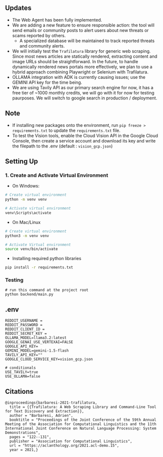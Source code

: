 ## Updates
- The Web Agent has been fully implemented.  
- We are adding a new feature to ensure responsible action: the tool will send emails or community posts to alert users about new threats or scams reported by others.  
  - A specialized database will be maintained to track reported threats and community alerts.  
- We will initially test the `Trafilatura` library for generic web scraping. Since most news articles are statically rendered, extracting content and image URLs should be straightforward. In the future, to handle dynamically rendered news portals more effectively, we plan to use a hybrid approach combining Playwright or Selenium with Trafilatura.
- OLLAMA integration with ADK is currently causing issues; use the GEMINI API key for the time being.
- We are using Tavily API as our primary search engine for now, it has a free tier of ~1000 monthly credits, we will go with it for now for testing paurposes. We will switch to google search in production / deployment.

## Note
- If installing new packages onto the environment, run `pip freeze > requirements.txt` to update the `requirements.txt` file.
- To test the Vision tools, enable the Cloud Vision API in the Google Cloud Console, then create a service account and download its key and write the filepath to the .env (default : `vision_gcp.json`)

## Setting Up

### 1. Create and Activate Virtual Environment

- On Windows:

```bash
# Create virtual environment
python -m venv venv

# Activate virtual environment
venv\Scripts\activate
```

- On Mac/Linux

```bash
# Create virtual environment
python3 -m venv venv

# Activate Virtual environment
source venv/bin/activate
```

- Installing required python libraries

```bash
pip install -r requirements.txt
```

### Testing

```
# run this command at the project root
python backend/main.py

```

## .env

```
REDDIT_USERNAME =
REDDIT_PASSWORD =
REDDIT_CLIENT_ID =
REDDIT_SECRET_KEY =
OLLAMA_MODEL=llama3.2:latest
GOOGLE_GENAI_USE_VERTEXAI=FALSE
GOOGLE_API_KEY=
GEMINI_MODEL=gemini-1.5-flash
TAVILY_API_KEY=""
GOOGLE_CLOUD_SERVICE_KEY=vision_gcp.json

# conditionals
USE_TAVILY=true
USE_OLLAMA=false
```

## Citations

```shell
@inproceedings{barbaresi-2021-trafilatura,
  title = {{Trafilatura: A Web Scraping Library and Command-Line Tool for Text Discovery and Extraction}},
  author = "Barbaresi, Adrien",
  booktitle = "Proceedings of the Joint Conference of the 59th Annual Meeting of the Association for Computational Linguistics and the 11th International Joint Conference on Natural Language Processing: System Demonstrations",
  pages = "122--131",
  publisher = "Association for Computational Linguistics",
  url = "https://aclanthology.org/2021.acl-demo.15",
  year = 2021,}
```
